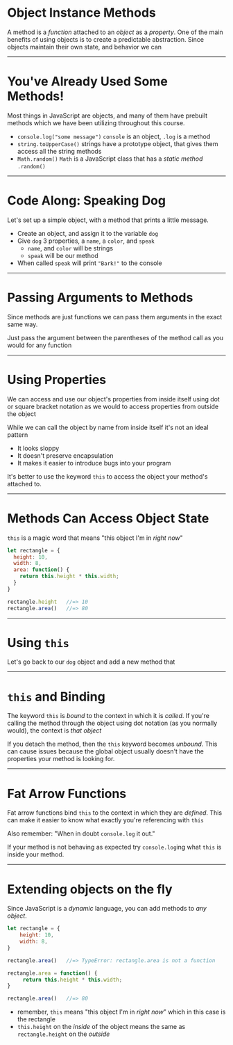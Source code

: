 # Object Instance Methods

A method is a *function* attached to an *object* as a *property*. One of the main benefits of using objects is to create a predictable abstraction. Since objects maintain their own state, and behavior we can 

---

# You've Already Used Some Methods!

Most things in JavaScript are objects, and many of them have prebuilt methods which we have been utilizing throughout this course.

* `console.log("some message")` `console` is an object, `.log` is a method
* `string.toUpperCase()` strings have a prototype object, that gives them access all the string methods
* `Math.random()` `Math` is a JavaScript class that has a *static method* `.random()`

---

# Code Along: Speaking Dog

Let's set up a simple object, with a method that prints a little message.

* Create an object, and assign it to the variable `dog`
* Give `dog` 3 properties, a `name`, a `color`, and `speak`
  * `name`, and `color` will be strings
  * `speak` will be our method
* When called `speak` will print `"Bark!"` to the console

---

# Passing Arguments to Methods

Since methods are just functions we can pass them arguments in the exact same way.

Just pass the argument between the parentheses of the method call as you would for any function

---

# Using Properties

We can access and use our object's properties from inside itself using dot or square bracket notation as we would to access properties from outside the object

While we can call the object by name from inside itself it's not an ideal pattern

* It looks sloppy
* It doesn't preserve encapsulation
* It makes it easier to introduce bugs into your program

It's better to use the keyword `this` to access the object your method's attached to.

---

# Methods Can Access Object State

`this` is a magic word that means "this object I'm in *right now*"

```js
let rectangle = {
  height: 10,
  width: 8,
  area: function() {
    return this.height * this.width;
  }
}

rectangle.height   //=> 10
rectangle.area()   //=> 80
```

---

# Using `this`

Let's go back to our `dog` object and add a new method that 

---

# `this` and Binding

The keyword `this` is *bound* to the context in which it is *called*. If you're calling the method through the object using dot notation (as you normally would), the context is *that object*

If you detach the method, then the `this` keyword becomes *unbound*. This can cause issues because the global object usually doesn't have the properties your method is looking for.

---

# Fat Arrow Functions

Fat arrow functions bind `this` to the context in which they are *defined*. This can make it easier to know what exactly you're referencing with `this`

Also remember: "When in doubt `console.log` it out."

If your method is not behaving as expected try `console.log`ing what `this` is inside your method.

---

# Extending objects on the fly

Since JavaScript is a *dynamic* language,
you can add methods to *any object*.


```js
let rectangle = {
    height: 10,
    width: 8,
}

rectangle.area()   //=> TypeError: rectangle.area is not a function

rectangle.area = function() {
     return this.height * this.width;
}

rectangle.area()   //=> 80
```

* remember, `this` means "this object I'm in *right now*" which in this case is the rectangle
* `this.height` on the *inside* of the object means the same as `rectangle.height` on the *outside*
